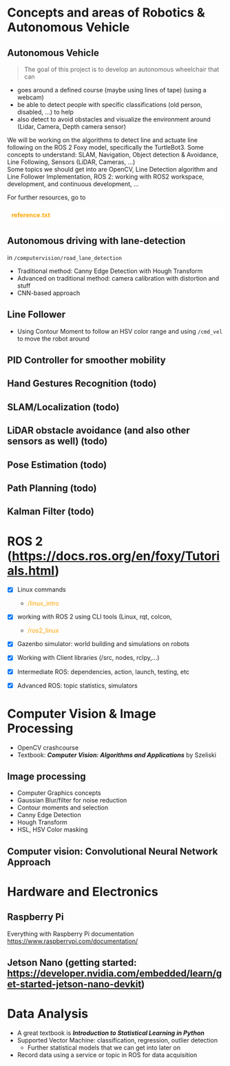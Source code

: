 # Concepts and areas of Robotics & Autonomous Vehicle
## Autonomous Vehicle
> The goal of this project is to develop an autonomous wheelchair that can

- goes around a defined course (maybe using lines of tape) (using a webcam)
- be able to detect people with specific classifications (old person, disabled, ...) to help
- also detect to avoid obstacles and visualize the environment around (Lidar, Camera, Depth camera sensor)

We will be working on the algorithms to detect line and actuate line following on the ROS 2 Foxy model, specifically the TurtleBot3. Some concepts to understand: SLAM, Navigation, Object detection & Avoidance, Line Following, Sensors (LiDAR, Cameras, ...)
<br>
Some topics we should get into are OpenCV, Line Detection algorithm and Line Follower Implementation, ROS 2: working with ROS2 workspace, development, and continuous development, ...

For further resources, go to <p style="color: orange;  background-color:white; padding:10px">**reference.txt**</p>

## Autonomous driving with lane-detection
in `/computervision/road_lane_detection`
- Traditional method: Canny Edge Detection with Hough Transform
- Advanced on traditional method: camera calibration with distortion and stuff
- CNN-based approach

## Line Follower
- Using Contour Moment to follow an HSV color range and using `/cmd_vel` to move the robot around

## PID Controller for smoother mobility

## Hand Gestures Recognition (todo)

## SLAM/Localization (todo)

## LiDAR obstacle avoidance (and also other sensors as well) (todo)

## Pose Estimation (todo)

## Path Planning (todo)

## Kalman Filter (todo)

# ROS 2 (https://docs.ros.org/en/foxy/Tutorials.html)
- [x] Linux commands
    - <div style="color:orange">/linux_intro</div> 
- [x] working with ROS 2 using CLI tools (Linux, rqt, colcon, 
    - <div style="color:orange">/ros2_linux</div>
- [x] Gazenbo simulator: world building and simulations on robots
- [x] Working with Client libraries (/src, nodes, rclpy,...)
- [x] Intermediate ROS: dependencies, action, launch, testing, etc
- [x] Advanced ROS: topic statistics, simulators


# Computer Vision & Image Processing
- OpenCV crashcourse
- Textbook: __*Computer Vision: Algorithms and Applications*__ by Szeliski

## Image processing
- Computer Graphics concepts
- Gaussian Blur/filter for noise reduction
- Contour moments and selection
- Canny Edge Detection
- Hough Transform
- HSL, HSV Color masking

## Computer vision: Convolutional Neural Network Approach

# Hardware and Electronics
## Raspberry Pi
Everything with Raspberry Pi documentation
https://www.raspberrypi.com/documentation/

## Jetson Nano (getting started: https://developer.nvidia.com/embedded/learn/get-started-jetson-nano-devkit)

# Data Analysis
- A great textbook is __*Introduction to Statistical Learning in Python*__
- Supported Vector Machine: classification, regression, outlier detection
    - Further statistical models that we can get into later on
- Record data using a service or topic in ROS for data acquisition